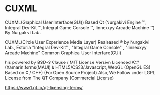 # CUXML
CUXML(Graphical User Interface(GUI)) Based Qt (Nurgakivi Engine ™, Integral Dev-Kit ™, Integral Game Console ™, Iinnexxyy Arcade Machine ™) By Nurgakivi Lab.

CUXML(Circle User Experience Media Layer) Realeased ® by Nurgakivi Lab., Estonia
"Integral Dev-Kit" , "Integral Game Console" , "Iinnexxyy Arcade Machine" Common Graphical User Interface(GUI)

his powered by BSD-3 Clause / MIT License Version Licensed (C#(Xamarin.forms(MAUI) & HTML5/CSS3/Javascript, WebGL (OpenGL ES) Based on C / C++) (For Open Source Project)
Also, We Follow under LGPL License from The QT Company (Commercial License)

https://www1.qt.io/qt-licensing-terms/
